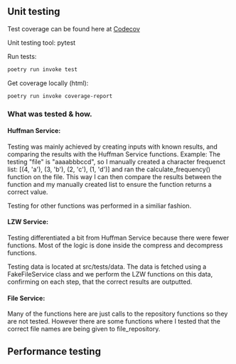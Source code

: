 ## Unit testing

Test coverage can be found here at [Codecov](https://app.codecov.io/gh/VoxBorealis/text_compressor_tira)

Unit testing tool: pytest

Run tests:
```bash
poetry run invoke test
```

Get coverage locally (html):
```
poetry run invoke coverage-report
```

### What was tested & how.

#### Huffman Service:

Testing was mainly achieved by creating inputs with known results, and comparing the results with the Huffman Service functions.
Example: The testing "file" is "aaaabbbccd", so I manually created a character frequenct list: [(4, 'a'), (3, 'b'), (2, 'c'), (1, 'd')] and ran the calculate_frequency() function on the file. This way I can then compare the results between the function and my manually created list to ensure the function returns a correct value. 

Testing for other functions was performed in a similiar fashion.

#### LZW Service:

Testing differentiated a bit from Huffman Service because there were fewer functions. Most of the logic is done inside the
compress and decompress functions.

Testing data is located at src/tests/data.
The data is fetched using a FakeFileService class and we perform the LZW functions on this data, confirming on each step,
that the correct results are outputted.

#### File Service:

Many of the functions here are just calls to the repository functions so they are not tested.
However there are some functions where I tested that the correct file names are being given to file_repository.

## Performance testing